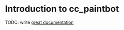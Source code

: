 # Introduction to cc_paintbot

TODO: write [great documentation](http://jacobian.org/writing/what-to-write/)
